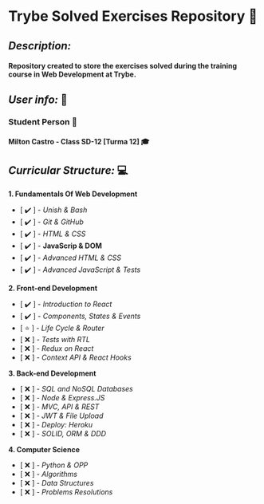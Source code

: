 # **Trybe Solved Exercises Repository** :rocket:

## _Description:_
#### Repository created to store the exercises solved during the training course in Web Development at Trybe.

## _User info:_ :man:
### Student Person :green_heart:
#### Milton Castro - Class SD-12 [Turma 12]  :mortar_board:

## _Curricular Structure:_ :computer:

**1. Fundamentals Of Web Development**
- [ :heavy_check_mark: ] - _Unish & Bash_
- [ :heavy_check_mark: ] - _Git & GitHub_
- [ :heavy_check_mark: ] - _HTML & CSS_
- [ :heavy_check_mark: ] - **JavaScrip & DOM**
- [ :heavy_check_mark: ] - _Advanced HTML & CSS_
- [ :heavy_check_mark: ] - _Advanced JavaScript & Tests_

**2. Front-end Development**
- [ :heavy_check_mark: ] - _Introduction to React_
- [ :heavy_check_mark: ] - _Components, States & Events_
- [ :star: ] - _Life Cycle & Router_
- [ :x: ] - _Tests with RTL_
- [ :x: ] - _Redux on React_
- [ :x: ] - _Context API & React Hooks_

**3. Back-end Development**
- [ :x: ] - _SQL and NoSQL Databases_
- [ :x: ] - _Node & Express.JS_
- [ :x: ] - _MVC, API & REST_
- [ :x: ] - _JWT & File Upload_
- [ :x: ] - _Deploy: Heroku_
- [ :x: ] - _SOLID, ORM & DDD_

**4. Computer Science**
- [ :x: ] - _Python & OPP_
- [ :x: ] - _Algorithms_
- [ :x: ] - _Data Structures_
- [ :x: ] - _Problems Resolutions_
